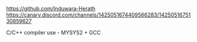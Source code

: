 https://github.com/Induwara-Herath
https://canary.discord.com/channels/1425051674409566283/1425051675130859627

C/C++ compiler use - MYSYS2 + GCC